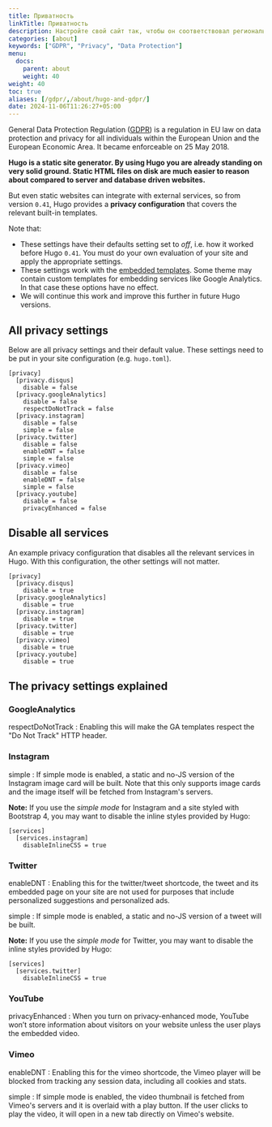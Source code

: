```yaml
---
title: Приватность
linkTitle: Приватность
description: Настройте свой сайт так, чтобы он соответствовал региональным нормам конфиденциальности.
categories: [about]
keywords: ["GDPR", "Privacy", "Data Protection"]
menu:
  docs:
    parent: about
    weight: 40
weight: 40
toc: true
aliases: [/gdpr/,/about/hugo-and-gdpr/]
date: 2024-11-06T11:26:27+05:00
---
```


 General Data Protection Regulation ([GDPR](https://en.wikipedia.org/wiki/General_Data_Protection_Regulation)) is a regulation in EU law on data protection and privacy for all individuals within the European Union and the European Economic Area. It became enforceable on 25 May 2018.

 **Hugo is a static site generator. By using Hugo you are already standing on very solid ground. Static HTML files on disk are much easier to reason about compared to server and database driven websites.**

 But even static websites can integrate with external services, so from version `0.41`, Hugo provides a **privacy configuration** that covers the relevant built-in templates.

 Note that:

 * These settings have their defaults setting set to _off_, i.e. how it worked before Hugo `0.41`. You must do your own evaluation of your site and apply the appropriate settings.
 * These settings work with the [embedded templates](/templates/embedded/). Some theme may contain custom templates for embedding services like Google Analytics. In that case these options have no effect.
 * We will continue this work and improve this further in future Hugo versions.

## All privacy settings

Below are all privacy settings and their default value. These settings need to be put in your site configuration (e.g. `hugo.toml`).

```
[privacy]
  [privacy.disqus]
    disable = false
  [privacy.googleAnalytics]
    disable = false
    respectDoNotTrack = false
  [privacy.instagram]
    disable = false
    simple = false
  [privacy.twitter]
    disable = false
    enableDNT = false
    simple = false
  [privacy.vimeo]
    disable = false
    enableDNT = false
    simple = false
  [privacy.youtube]
    disable = false
    privacyEnhanced = false
```

## Disable all services

An example privacy configuration that disables all the relevant services in Hugo. With this configuration, the other settings will not matter.

```
[privacy]
  [privacy.disqus]
    disable = true
  [privacy.googleAnalytics]
    disable = true
  [privacy.instagram]
    disable = true
  [privacy.twitter]
    disable = true
  [privacy.vimeo]
    disable = true
  [privacy.youtube]
    disable = true
```

## The privacy settings explained

### GoogleAnalytics

respectDoNotTrack
: Enabling this will make the GA templates respect the "Do Not Track" HTTP header.

### Instagram

simple
: If simple mode is enabled, a static and no-JS version of the Instagram image card will be built. Note that this only supports image cards and the image itself will be fetched from Instagram's servers.

**Note:** If you use the _simple mode_ for Instagram and a site styled with Bootstrap 4, you may want to disable the inline styles provided by Hugo:

```
[services]
  [services.instagram]
    disableInlineCSS = true
```

### Twitter

enableDNT
: Enabling this for the twitter/tweet shortcode, the tweet and its embedded page on your site are not used for purposes that include personalized suggestions and personalized ads.

simple
: If simple mode is enabled, a static and no-JS version of a tweet will be built.

**Note:** If you use the _simple mode_ for Twitter, you may want to disable the inline styles provided by Hugo:

```
[services]
  [services.twitter]
    disableInlineCSS = true
```

### YouTube

privacyEnhanced
: When you turn on privacy-enhanced mode, YouTube won’t store information about visitors on your website unless the user plays the embedded video.

### Vimeo

enableDNT
: Enabling this for the vimeo shortcode, the Vimeo player will be blocked from tracking any session data, including all cookies and stats.

simple
: If simple mode is enabled, the video thumbnail is fetched from Vimeo's servers and it is overlaid with a play button. If the user clicks to play the video, it will open in a new tab directly on Vimeo's website.

